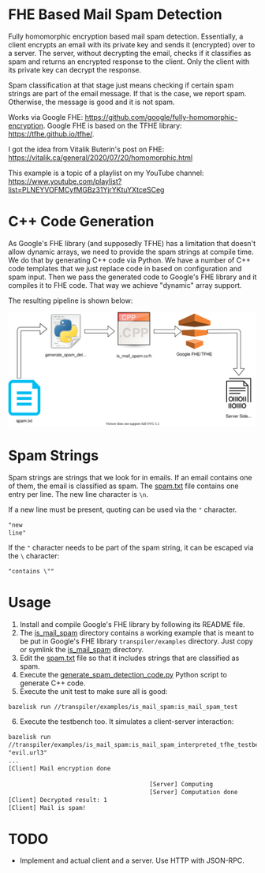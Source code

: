 # FHE Based Mail Spam Detection
Fully homomorphic encryption based mail spam detection. Essentially, a client encrypts
an email with its private key and sends it (encrypted) over to a server. The server,
without decrypting the email, checks if it classifies as spam and returns an encrypted
response to the client. Only the client with its private key can decrypt the response.

Spam classification at that stage just means checking if certain spam strings are part
of the email message. If that is the case, we report spam. Otherwise, the message is
good and it is not spam.

Works via Google FHE: https://github.com/google/fully-homomorphic-encryption.
Google FHE is based on the TFHE library: https://tfhe.github.io/tfhe/.

I got the idea from Vitalik Buterin's post on FHE:
https://vitalik.ca/general/2020/07/20/homomorphic.html

This example is a topic of a playlist on my YouTube channel:
https://www.youtube.com/playlist?list=PLNEYVOFMCyfMGBz31YjrYKtuYXtceSCeg

# C++ Code Generation
As Google's FHE library (and supposedly TFHE) has a limitation that doesn't allow dynamic arrays,
we need to provide the spam strings at compile time. We do that by generating C++ code via Python.
We have a number of C++ code templates that we just replace code in based on configuration and spam
input. Then we pass the generated code to Google's FHE library and it compiles it to FHE code. That
way we achieve "dynamic" array support.

The resulting pipeline is shown below:

![pipeline](img/spam_codegen.svg)

# Spam Strings
Spam strings are strings that we look for in emails. If an email contains one of them, the email is
classified as spam. The [spam.txt](is_mail_spam/data/spam.txt) file contains one entry per line. The
new line character is `\n`.

If a new line must be present, quoting can be used via the `"` character.
```
"new
line"
```

If the `"` character needs to be part of the spam string, it can be escaped via the `\` character:
```
"contains \""
```

# Usage
1. Install and compile Google's FHE library by following its README file.
2. The [is_mail_spam](is_mail_spam) directory contains a working example that is meant to be
put in Google's FHE library `transpiler/examples` directory. Just copy or symlink the
[is_mail_spam](is_mail_spam) directory.
3. Edit the [spam.txt](is_mail_spam/data/spam.txt) file so that it includes strings that are classified
as spam.
4. Execute the [generate_spam_detection_code.py](is_mail_spam/generate_spam_detection_code.py) Python
script to generate C++ code.
5. Execute the unit test to make sure all is good:
```
bazelisk run //transpiler/examples/is_mail_spam:is_mail_spam_test 
```
6. Execute the testbench too. It simulates a client-server interaction:
```
bazelisk run //transpiler/examples/is_mail_spam:is_mail_spam_interpreted_tfhe_testbench "evil.url3"
...
[Client] Mail encryption done

                                        [Server] Computing
                                        [Server] Computation done
[Client] Decrypted result: 1
[Client] Mail is spam!
```

# TODO
 - Implement and actual client and a server. Use HTTP with JSON-RPC.